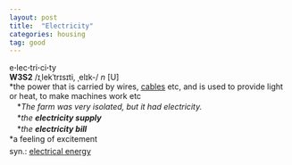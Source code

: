 ```yaml
---
layout: post
title:  "Electricity"
categories: housing
tag: good
---
```

<DIV style="MARGIN: 0px 0px 5px">e<B>·</B>lec<B>·</B>tri<B>·</B>ci<B>·</B>ty<BR><B>W3S2</B> /ɪˌlekˈtrɪsɪti, ˌelɪk-/ <I>n</I> [U] <BR>*the power that is carried by wires, <A href="{{ site.baseurl }}/cable"><U>cables</U></A> etc, and is used to provide light or heat, to make machines work etc<BR>　*<I>The farm was very isolated, but it had electricity.</I><BR>　*<I>the <B>electricity supply</B> </I><BR>　*<I>the <B>electricity bill</B> </I><BR>*a feeling of excitement</DIV>
<DIV style="MARGIN: 0px 0px 5px">
<DIV style="MARGIN: 4px 0px">syn.: <A href="{{ site.baseurl }}/electrical%20energy"><U>electrical energy</U></A></DIV></DIV>
